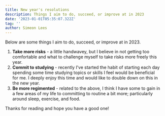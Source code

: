 ```yaml
---
title: New year's resolutions
description: Things I aim to do, succeed, or improve at in 2023
date: '2023-01-01T05:35:07.322Z'
tag: ''
author: Simeon Lees
---
```


Below are some things I aim to do, succeed, or improve at in 2023.

1. **Take more risks** - a little handwavey, but I believe in not getting too comfortable and what to challenge myself to take risks more freely this year.
2. **Commit to studying** - recently I've started the habit of starting each day spending some time studying topics or skills I feel would be beneficial for me. I deeply enjoy this time and would like to double down on this in the new year.
3. **Be more regimented** - related to the above, I think I have some to gain in a few areas of my life to committing to routine a bit more; particularly around sleep, exercise, and food.

Thanks for reading and hope you have a good one!
